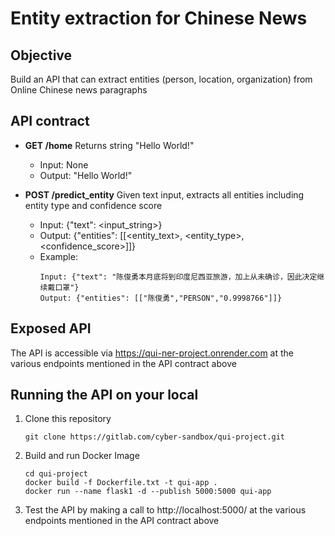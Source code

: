 # Entity extraction for Chinese News

## Objective

Build an API that can extract entities (person, location, organization) from Online Chinese news paragraphs

## API contract

- **GET /home**
Returns string "Hello World!"
    - Input: None
    - Output: "Hello World!"

- **POST /predict_entity**
Given text input, extracts all entities including entity type and confidence score
    - Input: {"text": <input_string>}
    - Output: {"entities": [[<entity_text>, <entity_type>, <confidence_score>]]}
    - Example:
        ```
        Input: {"text": "陈俊勇本月底将到印度尼西亚旅游，加上从未确诊，因此决定继续戴口罩"}
        Output: {"entities": [["陈俊勇","PERSON","0.9998766"]]}
        ```

## Exposed API

The API is accessible via https://qui-ner-project.onrender.com at the various endpoints mentioned in the API contract above

## Running the API on your local

1. Clone this repository

	`git clone https://gitlab.com/cyber-sandbox/qui-project.git`

2. Build and run Docker Image

	```
	cd qui-project
	docker build -f Dockerfile.txt -t qui-app .
	docker run --name flask1 -d --publish 5000:5000 qui-app
	```

3. Test the API by making a call to http://localhost:5000/ at the various endpoints mentioned in the API contract above


